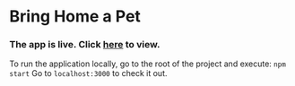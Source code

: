 # Bring Home a Pet

### The app is live. Click [here](https://bring-home-a-pet.netlify.app/) to view.

To run the application locally, go to the root of the project and execute:
`npm start`
Go to `localhost:3000` to check it out.
